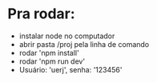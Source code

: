 # Pra rodar:
- instalar node no computador
- abrir pasta /proj pela linha de comando
- rodar 'npm install'
- rodar 'npm run dev'
- Usuário: 'uerj', senha: '123456'